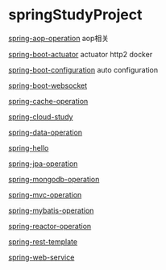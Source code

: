 # springStudyProject

[spring-aop-operation](spring-aop-operation/README.md)  aop相关

[spring-boot-actuator](spring-boot-actuator/README.md)  actuator  http2 docker

[spring-boot-configuration](spring-boot-configuration/README.md)  auto configuration

[spring-boot-websocket](spring-boot-websocket/README.md)

[spring-cache-operation](spring-cache-operation/README.md)

[spring-cloud-study](spring-cloud-study/README.md)

[spring-data-operation](spring-data-operation/README.md)

[spring-hello](spring-hello/README.md)

[spring-jpa-operation](spring-jpa-operation/README.md)

[spring-mongodb-operation](spring-mongodb-operation/README.md)

[spring-mvc-operation](spring-mvc-operation/README.md)

[spring-mybatis-operation](spring-mybatis-operation/README.md)

[spring-reactor-operation](spring-reactor-operation/README.md)

[spring-rest-template](spring-rest-template/README.md)

[spring-web-service](spring-web-service/README.md)  

